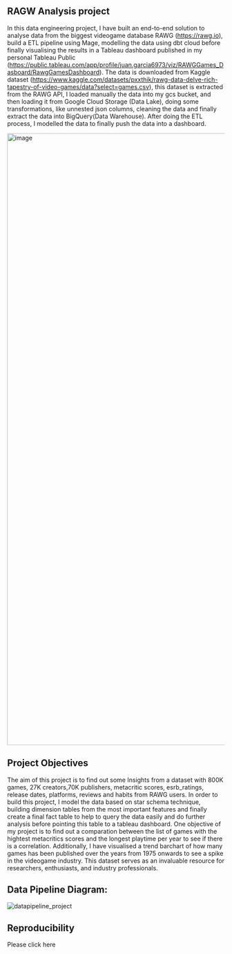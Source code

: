 ## RAGW Analysis project

In this data engineering project, I have built an end-to-end solution to analyse data from the biggest videogame database RAWG (https://rawg.io), build a ETL pipeline using Mage, modelling the data using dbt cloud before finally visualising the results in a Tableau dashboard published in my personal Tableau Public (https://public.tableau.com/app/profile/juan.garcia6973/viz/RAWGGames_Dasboard/RawgGamesDashboard).
The data is downloaded from Kaggle dataset (https://www.kaggle.com/datasets/pxxthik/rawg-data-delve-rich-tapestry-of-video-games/data?select=games.csv), this dataset is extracted from the RAWG API, I loaded manually the data into my gcs bucket, and then loading it from Google Cloud Storage (Data Lake), doing some transformations, like unnested json columns, cleaning the data and finally extract the data into BigQuery(Data Warehouse). 
After doing the ETL process, I modelled the data to finally push the data into a dashboard.

<img width="1416" alt="image" src="https://github.com/jcgarciasis/RAWG_games_analysis/assets/32393447/78dd817c-d271-4951-8ddf-3597f5ace60b">


## Project Objectives

 The aim of this project is to find out some Insights from a dataset with 800K games, 27K creators,70K publishers, metacritic scores, esrb_ratings, release dates, platforms, reviews and habits from RAWG users.
 In order to build this project, I model the data based on star schema technique, building dimension tables from the most important features and finally create a final fact table to help to query the data easily and do further analysis before pointing this table to a tableau dashboard.
 One objective of my project is to find out a comparation between the list of games with the hightest metacritics scores and the longest playtime per year to see if there is a correlation.
 Additionally, I have visualised a trend barchart of how many games has been published over the years from 1975 onwards to see a spike in the videogame industry. This dataset serves as an invaluable resource for researchers, enthusiasts, and industry professionals.

## Data Pipeline Diagram:

![datapipeline_project](https://github.com/jcgarciasis/RAWG_games_analysis/assets/32393447/4260f341-ac5f-4fea-b185-de06a576079d)

## Reproducibility

Please click here
 

 

 

